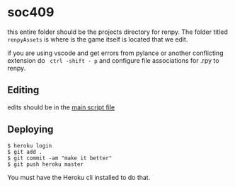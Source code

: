 # soc409
this entire folder should be the projects directory for renpy. The folder titled `renpyAssets` is where is the game itself is located that we edit.

if you are using vscode and get errors from pylance or another conflicting extension do 
` ctrl -shift - p` 
and configure file associations for .rpy to renpy.

## Editing
edits should be in the [main script file](game_project/game/script.rpy)

## Deploying 
```
$ heroku login
$ git add .
$ git commit -am "make it better"
$ git push heroku master
```
You must have the Heroku cli  installed to do that.

